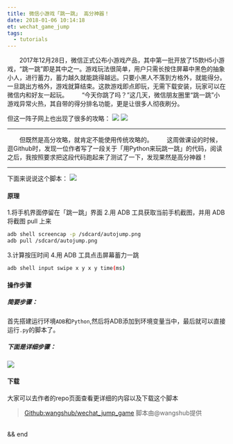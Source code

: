 ```yaml
---
title: 微信小游戏「跳一跳」 高分神器！
date: 2018-01-06 10:14:18
et: wechat_game_jump
tags:
  - tutorials
---
```

  &emsp;&emsp;2017年12月28日，微信正式公布小游戏产品，其中第一批开放了15款H5小游戏，“跳一跳”即是其中之一。游戏玩法很简单，用户只需长按住屏幕中黑色的抽象小人，进行蓄力，蓄力越久就能跳得越远。只要小黑人不落到方格外，就能得分。一旦跳出方格外，游戏就算结束。这款游戏即点即玩，无需下载安装，玩家可以在微信内和好友一起玩。
  &emsp;&emsp;“今天你跳了吗？”这几天，微信朋友圈里“跳一跳”小游戏异常火热，其自带的得分排名功能，更是让很多人彻夜刷分。

但这一阵子网上也出现了很多的攻略：
![](https://images.gxuann.cn/archives/wechat-game-jump-1.png)
![](https://images.gxuann.cn/archives/wechat-game-jump-2.jpg)

---

  &emsp;&emsp;但既然是高分攻略，就肯定不能使用传统攻略的。
  &emsp;&emsp;这周做课设的时候，逛Github时，发现一位作者写了一段关于「用Python来玩跳一跳」的代码，阅读之后，我按照要求把这段代码跑起来了测试了一下，发现果然是高分神器！

---

下面来说说这个脚本：
![](https://images.gxuann.cn/archives/wechat-game-jump-3.png)
#### 原理
1.将手机界面停留在「跳一跳」界面
2.用 ADB 工具获取当前手机截图，并用 ADB 将截图 pull 上来
```bash
adb shell screencap -p /sdcard/autojump.png
adb pull /sdcard/autojump.png
```
3.计算按压时间
4.用 ADB 工具点击屏幕蓄力一跳
```bash
adb shell input swipe x y x y time(ms)
```

#### 操作步骤
##### 简要步骤：
首先搭建运行环境`ADB`和`Python`,然后将ADB添加到环境变量当中，最后就可以直接运行`.py`的脚本了。

##### 下面是详细步骤：
![](https://images.gxuann.cn/archives/wechat-game-jump-4.png)

#### 下载
大家可以去作者的repo页面查看更详细的内容以及下载这个脚本
>[Github:wangshub/wechat_jump_game](https://github.com/wangshub/wechat_jump_game)
>脚本由@wangshub提供

<br>
&&
end
